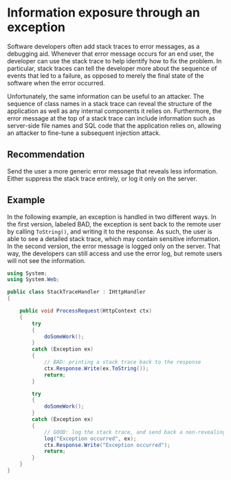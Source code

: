 # Information exposure through an exception
Software developers often add stack traces to error messages, as a debugging aid. Whenever that error message occurs for an end user, the developer can use the stack trace to help identify how to fix the problem. In particular, stack traces can tell the developer more about the sequence of events that led to a failure, as opposed to merely the final state of the software when the error occurred.

Unfortunately, the same information can be useful to an attacker. The sequence of class names in a stack trace can reveal the structure of the application as well as any internal components it relies on. Furthermore, the error message at the top of a stack trace can include information such as server-side file names and SQL code that the application relies on, allowing an attacker to fine-tune a subsequent injection attack.


## Recommendation
Send the user a more generic error message that reveals less information. Either suppress the stack trace entirely, or log it only on the server.


## Example
In the following example, an exception is handled in two different ways. In the first version, labeled BAD, the exception is sent back to the remote user by calling `ToString()`, and writing it to the response. As such, the user is able to see a detailed stack trace, which may contain sensitive information. In the second version, the error message is logged only on the server. That way, the developers can still access and use the error log, but remote users will not see the information.


```csharp
using System;
using System.Web;

public class StackTraceHandler : IHttpHandler
{

    public void ProcessRequest(HttpContext ctx)
    {
        try
        {
            doSomeWork();
        }
        catch (Exception ex)
        {
            // BAD: printing a stack trace back to the response
            ctx.Response.Write(ex.ToString());
            return;
        }

        try
        {
            doSomeWork();
        }
        catch (Exception ex)
        {
            // GOOD: log the stack trace, and send back a non-revealing response
            log("Exception occurred", ex);
            ctx.Response.Write("Exception occurred");
            return;
        }
    }
}

```
